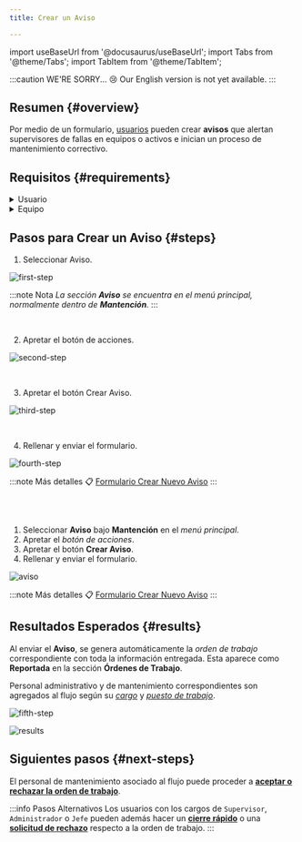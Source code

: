 ```yaml
---
title: Crear un Aviso

---
```


import useBaseUrl from '@docusaurus/useBaseUrl'; 
import Tabs from '@theme/Tabs';
import TabItem from '@theme/TabItem';

:::caution WE'RE SORRY... 😢
Our English version is not yet available.
:::

## Resumen {#overview}
Por medio de un formulario, [usuarios](/docs/products/corrective_maintenance/master_data/users) pueden crear **avisos** que alertan supervisores de fallas en equipos o activos e inician un proceso de mantenimiento correctivo.  

## Requisitos {#requirements}
<details>
<summary>Usuario</summary>
<div>

El [**usuario**](/docs/products/corrective_maintenance/master_data/users) debe tener, al menos, las siguientes características:
- [**Cargo**](/docs/products/corrective_maintenance/master_data/job_title): `Levantador`, `Supervisor`, `Jefe`, `Administrador` o `Técnico`
- [**Puestos de trabajo**](/docs/products/corrective_maintenance/master_data/workstation): _Según corresponda al sector de equipamiento en que se encuentra el activo o equipo._

</div>
</details>

<details>
<summary>Equipo</summary>
<div>

El [**equipo**](/docs/products/corrective_maintenance/master_data/equipment) que ha sufrido un incidente debe estar correctamente agregado a la data maestra. El _equipo_ debe estar también asociado a lo siguiente:
- [**Sectores de Equipamiento**](/docs/products/corrective_maintenance/master_data/equipment_sector): Los sectores de equipamiento agrupan equipos según criterios funcionales, relativos al proceso o espaciales. Por defecto, existen tres niveles de sectores de equipamientos.
- [**Fallas**](/docs/products/corrective_maintenance/master_data/failure_catalog): Descripción de la avería específica de cómo puede fallar un equipo según su grupo. Las fallas que se pueden reportar deben estar asociadas a _grupo de fallas_, _causas_, _síntomas_ y _prioridad_. 

</div>
</details>

## Pasos para Crear un Aviso {#steps}

<Tabs>
<TabItem value="desktop" label="Escritorio" default>

1. Seleccionar Aviso.

<!-- <span className="hero__subtitle"><b>1. Seleccionar Aviso.</b></span>
<br/>
<br/> -->

<div className="margin-left--lg">

![first-step](/img/productos_es/products_cm_create_notification_01.png)

:::note Nota
_La sección **Aviso** se encuentra en el menú principal, normalmente dentro de **Mantención**._
:::

</div>
<br/>

2. Apretar el botón de acciones.

<!-- <span className="hero__subtitle"><b>2. Apretar el botón de acciones.</b></span>
<br/>
<br/> -->

<div className="margin-left--lg">

![second-step](/img/productos_es/products_cm_create_notification_02.png)

</div>
<br/>

3. Apretar el botón Crear Aviso.

<!-- <span className="hero__subtitle"><b>3. Apretar el botón Crear Aviso.</b></span>
<br/>
<br/> -->

<div className="margin-left--lg">

![third-step](/img/productos_es/products_cm_create_notification_03.png)

</div>
<br/>

4. Rellenar y enviar el formulario.

<!-- <span className="hero__subtitle"><b>4. Rellenar y enviar el formulario.</b></span>
<br/>
<br/> -->

<div className="margin-left--lg">

![fourth-step](/img/productos_es/products_cm_create_notification_04.png)

:::note Más detalles
📋 [Formulario Crear Nuevo Aviso](/docs/products/corrective_maintenance/forms/form_notify)
:::

</div>
<br/>
 
</TabItem>

<TabItem value="mobile" label="Versión Móvil">

1. Seleccionar **Aviso** bajo **Mantención** en el _menú principal_.
2. Apretar el _botón de acciones_.
3. Apretar el botón **Crear Aviso**.
4. Rellenar y enviar el formulario.

<div className="align-center">

![aviso](/img/productos_es/product_cm_notification_01m.png)

</div>

:::note Más detalles
📋 [Formulario Crear Nuevo Aviso](/docs/products/corrective_maintenance/forms/form_notify)
:::

</TabItem>
</Tabs>

## Resultados Esperados {#results}
Al enviar el **Aviso**, se genera automáticamente la _orden de trabajo_ correspondiente con toda la información entregada. Esta aparece como **Reportada** en la sección **Órdenes de Trabajo**.

Personal administrativo y de mantenimiento correspondientes son agregados al flujo según su [_cargo_](/docs/products/corrective_maintenance/master_data/job_title) y [_puesto de trabajo_](/docs/products/corrective_maintenance/master_data/workstation).

<Tabs>
<TabItem value="desktop" label="Escritorio" default>

<div className="img_sizing">

![fifth-step](/img/productos_es/products_cm_wo_00.png)

</div>

</TabItem>
<TabItem value="mobile" label="Versión Móvil">

<div className="img_sizing_extra_small">

![results](/img/productos_es/products_cm_wo_00a.png)

</div>

</TabItem>
</Tabs>

## Siguientes pasos {#next-steps}
El personal de mantenimiento asociado al flujo puede proceder a [**aceptar o rechazar la orden de trabajo**](/docs/products/corrective_maintenance/actions/wo_accept).  

:::info Pasos Alternativos
Los usuarios con los cargos de `Supervisor`, `Administrador` o `Jefe` pueden además hacer un [**cierre rápido**](/docs/products/corrective_maintenance/actions/wo_fast_close) o una [**solicitud de rechazo**](/docs/products/corrective_maintenance/actions/wo_reject_request) respecto a la orden de trabajo.
:::

